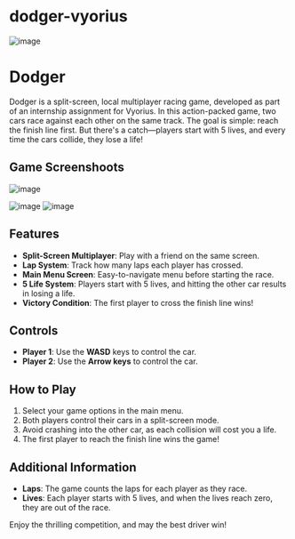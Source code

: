 # dodger-vyorius
 
![image](https://github.com/user-attachments/assets/67032395-128b-407e-a70b-2083e32f00d3)

# Dodger

Dodger is a split-screen, local multiplayer racing game, developed as part of an internship assignment for Vyorius. In this action-packed game, two cars race against each other on the same track. The goal is simple: reach the finish line first. But there's a catch—players start with 5 lives, and every time the cars collide, they lose a life!

## Game Screenshoots
![image](https://github.com/user-attachments/assets/19dc5088-cbf9-4bd6-b643-d7ff4dab0b4b)

![image](https://github.com/user-attachments/assets/15ad32f9-196f-4e89-a08e-6a2f8506e667)
![image](https://github.com/user-attachments/assets/4c709cd8-ca5a-4d4c-9e06-6efadde1daaa)


## Features

- **Split-Screen Multiplayer**: Play with a friend on the same screen.
- **Lap System**: Track how many laps each player has crossed.
- **Main Menu Screen**: Easy-to-navigate menu before starting the race.
- **5 Life System**: Players start with 5 lives, and hitting the other car results in losing a life.
- **Victory Condition**: The first player to cross the finish line wins!

## Controls

- **Player 1**: Use the **WASD** keys to control the car.
- **Player 2**: Use the **Arrow keys** to control the car.

## How to Play

1. Select your game options in the main menu.
2. Both players control their cars in a split-screen mode.
3. Avoid crashing into the other car, as each collision will cost you a life.
4. The first player to reach the finish line wins the game!

## Additional Information

- **Laps**: The game counts the laps for each player as they race.
- **Lives**: Each player starts with 5 lives, and when the lives reach zero, they are out of the race.

Enjoy the thrilling competition, and may the best driver win!


